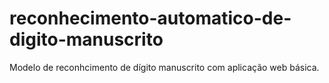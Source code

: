 # reconhecimento-automatico-de-digito-manuscrito
Modelo de reconhcimento de dígito manuscrito com aplicação web básica.
